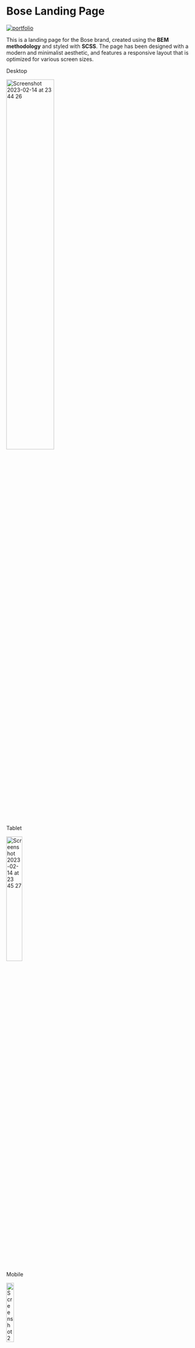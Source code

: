 
<h1>Bose Landing Page</h1>

<im/>
<a href='https://Bogdan-Mykhailov.github.io/bose_landing/' rel='nofollow'>
<img src="https://img.shields.io/badge/Bose_link_🎧-4e93e6?style=for-the-badge&logo=Portfolio&logoColor=black" alt="portfolio">
</a>

<p>This is a landing page for the Bose brand, created using the <strong>BEM methodology</strong> and styled with <strong>SCSS</strong>. The page has been designed with a modern and minimalist aesthetic, and features a responsive layout that is optimized for various screen sizes.</p>

<p>Desktop</p>
<img width="50%" alt="Screenshot 2023-02-14 at 23 44 26" src="https://user-images.githubusercontent.com/91826635/218870370-f01c15d8-efb5-4985-babc-583f15f4b024.png"> <p>Tablet</p><img width="29%" alt="Screenshot 2023-02-14 at 23 45 27" src="https://user-images.githubusercontent.com/91826635/218871039-b5e2dad2-c790-423a-8584-07df1ceb66b9.png"> <p>Mobile</p><img width="20%" alt="Screenshot 2023-02-14 at 23 56 00" src="https://user-images.githubusercontent.com/91826635/218872217-cb75812f-41a6-416e-b691-457f13662e20.png">

<h2>Structure</h2>

<p>The landing page is structured using the BEM methodology, which stands for Block, Element, Modifier. This methodology is a way of organizing CSS code that makes it easier to read, understand, and maintain.</p>

<p>The landing page consists of several different blocks, including the header, navigation section, recommended section, categories section, how to buy section, contacts and footer. Each block is made up of one or more elements, which are styled using BEM classes. For example, the recommended section contains a title element, which is styled with the class 

```  
recommended__title
  ```
</p>
<p>In addition to the BEM methodology and SCSS, the landing page also utilizes the AOS (Animate On Scroll) JavaScript library to add some animation effects. AOS is a lightweight library that allows you to animate elements as they come into view, adding some interactivity to the page without being too distracting.</p>

![2023-02-15 00 33 37](https://user-images.githubusercontent.com/91826635/218878712-39777b81-4102-4ccb-b958-030e39cc78b8.gif)

<p>The landing page also includes some custom JavaScript code to add some additional functionality.</p>
<p>To ensure consistent code formatting, the landing page also utilizes Stylelint, a CSS linter that checks your code for syntax errors and style violations.</p>

<h2>Conclusion</h2>

<p>Overall, this landing page for Bose is a clean and modern design that showcases the brand's products in an attractive and engaging way. Using the BEM methodology and SCSS made it easier to organize and maintain the code, while the AOS library and custom JavaScript code added some interactivity and animation effects to the page. Gulp and Stylelint were also used to streamline the development process and ensure consistent code formatting.</p>

